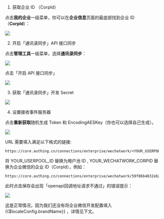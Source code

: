 <IntegrationDetailCard title="获取企业微信开发配置">

1. 获取企业 ID （CorpId）

点击**我的企业**一级菜单，你可以在**企业信息**页面的最底部找到企业 ID（**CorpId**）：

![](https://cdn.authing.cn/blog/20201019221428.png)

2. 开启「通讯录同步」API 接口同步

点击**管理工具**一级菜单，选择**通讯录同步**：

![](https://cdn.authing.cn/blog/20201019221456.png)

点击「开启 API  接口同步」

![](https://cdn.authing.cn/blog/20201019221602.png)

3. 获取「通讯录同步」开发 Secret

![](https://cdn.authing.cn/blog/20201019221611.png)

4. 设置接收事件服务器

点击**重新获取**随机生成 Token 和 EncodingAESKey（你也可以选择自己生成）。

![](https://cdn.authing.cn/blog/20201019221634.png)

URL 需要填入满足以下格式的链接:

```
https://core.authing.cn/connections/enterprise/wechatwork/<YOUR_USERPOOL_ID>/<YOUR_WECHATWORK_CORPID>/callback
```

将 YOUR_USERPOOL_ID 替换为用户池 ID , YOUR_WECHATWORK_CORPID 替换为企业微信的企业 ID（CorpId），例如：

```
https://core.authing.cn/connections/enterprise/wechatwork/59f86b4832eb28071bdd9214/ww736adab7f131153d/callback
```

此时点击保存会出现「openapi回调地址请求不通过」的错误提示：

![](https://cdn.authing.cn/blog/20201019221705.png)

这是正常情况，因为我们还没有将企业微信开发配置填入 {{$localeConfig.brandName}} ，详情见下文。


</IntegrationDetailCard>